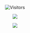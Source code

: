 <p align="center">
  <img alt="Visitors" src="https://komarev.com/ghpvc/?username=KNguyen1909&style=flat&labelColor=black&logo=github&label=Profile+Views&color=0d8ce0"/>
</p>

<p align="center">
  <img src="https://discord.c99.nl/widget/theme-2/945620597818417215.png" />
</p>

<p align="center">
  <img src="https://github-readme-stats.vercel.app/api?username=KNguyen1909&show_icons=true&theme=algolia&hide_title=true&count_private=true" />
</p>
